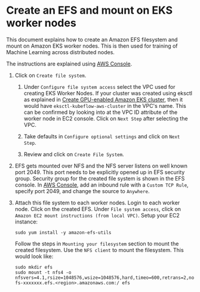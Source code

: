 # Create an EFS and mount on EKS worker nodes

This document explains how to create an Amazon EFS filesystem and mount on Amazon EKS worker nodes. This is then used for training of Machine Learning across distributed nodes.

The instructions are explained using [AWS Console](https://console.aws.amazon.com/efs/home).

1. Click on `Create file system`.

	1. Under `Configure file system access` select the VPC used for creating EKS Worker Nodes. If your cluster was created using eksctl as explained in [Create GPU-enabled Amazon EKS cluster](eks-gpu.md), then it would have `eksctl-kubeflow-aws-cluster` in the VPC's name. This can be confirmed by looking into at the VPC ID attribute of the worker node in EC2 console. Click on `Next Step` after selecting the VPC.

	2. Take defaults in `Configure optional settings` and click on `Next Step`.

	3. Review and click on `Create File System`.

2. EFS gets mounted over NFS and the NFS server listens on well known port 2049. This port needs to be explicitly opened up in EFS security group. Security group for the created file system is shown in the EFS console. In [AWS Console](https://console.aws.amazon.com/ec2/home?#SecurityGroups:sort=groupId), add an inbound rule with a `Custom TCP Rule`, specify port 2049, and change the source to `Anywhere`.

3. Attach this file system to each worker nodes. Login to each worker node.
Click on the created EFS. Under `File system access`, click on `Amazon EC2 mount instructions (from local VPC)`. Setup your EC2 instance:

	```
	sudo yum install -y amazon-efs-utils
	```

	Follow the steps in `Mounting your filesystem` section to mount the created filesystem. Use the `NFS client` to mount the filesystem. This would look like:

	```
	sudo mkdir efs
	sudo mount -t nfs4 -o nfsvers=4.1,rsize=1048576,wsize=1048576,hard,timeo=600,retrans=2,noresvport fs-xxxxxxx.efs.<region>.amazonaws.com:/ efs
	```
